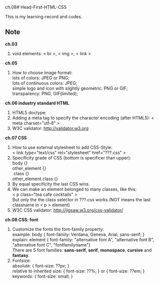 ch.08# Head-First-HTML-CSS

This is my learning-record and codes.


## Note

**ch.03**  
1. void elements: < br >, < img >, < link >  

**ch.05**  
1. How to choose image format:  
  lots of colors: JPEG or PNG;  
  lots of continuous colors: JPEG;  
  simple logo and icon with slightly geometric: PNG or GIF;  
  transparency: PNG, GIF(limited);  

**ch.06 industry standard HTML**  
1. HTML5 doctype: <!doctype html>  
2. Adding a meta tag to specify the character encoding (after HTML5): < meta charset="utf-8" >  
3. W3C validator: http://validator.w3.org  

**ch.07 CSS**  
1. How to use external stylesheet to add CSS-Style:  
  < link type="text/css" rel="stylesheet" href="???.css" >  
2. Specificity grade of CSS (bottom is specificer than upper):  
  body {}  
  other_element {}  
  .class {}  
  other_element.class {}  
3. By equal specificity the last CSS wins.  
4. We can make an element belonged to many classes, like this:  
  < p class="tea cafe cocktails" >  
  But only the the class selector in ???.css works.(NOT means the last classname in < p > element)  
5. W3C CSS validator: http://jigsaw.w3.org/css-validator/  

**ch.08 CSS: font**  
1. Customize the fonts the font-family property:  
  example: body { font-family: Verdana, Geneva, Arial, sans-serif; }  
  explain: element { font-family: "alternative font A", "alternative font B", "alternative font C", "fontfamilyname"}  
  There are 5 font families: **sans-serif**, **serif**, **monospace**, **cursive** and **fantasy**.  
2. Fontsize:  
  absolute: { font-size: ??px; }  
  relative to inherited size: { font-size: ??%; } or { font-size: ??em; }  
  keywords: { font-size: small; }  



